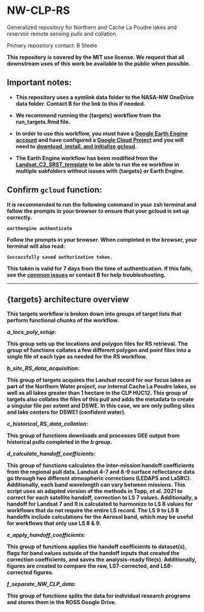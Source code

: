 # NW-CLP-RS

Generalized repository for Northern and Cache La Poudre lakes and reservoir 
remote sensing pulls and collation.

Primary repository contact: B Steele <b dot steele at colostate dot edu>

This repository is covered by the MIT use license. We request that all 
downstream uses of this work be available to the public when possible.

## Important notes:

- This repository uses a symlink data folder to the NASA-NW OneDrive data folder. 
Contact B for the link to this if needed.

- We recommend running the {targets} workflow from the run_targets.Rmd file.

- In order to use this workflow, you must have a [Google Earth Engine account](https://earthengine.google.com/signup/) 
and have configured a [Google Cloud Project](https://developers.google.com/earth-engine/cloud/projects) 
and you will need to [download, install, and initialize gcloud](https://cloud.google.com/sdk/docs/install). 

- The Earth Engine workflow has been modified from the [Landsat_C2_SRST_template](https://github.com/rossyndicate/Landsat_C2_SRST_template)
to be able to run the ee workflow in multiple subfolders without issues with 
{targets} or Earth Engine.

## Confirm `gcloud` function:

It is recommended to run the following command in your **zsh** terminal and 
follow the prompts in  your browser to ensure that your gcloud is set up correctly.

`earthengine authenticate`

Follow the prompts in your browser. When completed in the browser, your terminal 
will also read:

`Successfully saved authorization token.`

This token is valid for 7 days from the time of authentication. If this fails,
see the [common issues](https://github.com/rossyndicate/ROSS_RS_mini_tools/blob/main/helps/CommonIssues.md) or contact B for help troubleshooting.

------------------------------------------------------------------------

## {targets} architecture overview

This targets workflow is broken down into groups of target lists that perform 
functional chunks of the workflow.


_a_locs_poly_setup_:

This group sets up the locations and polygon files 
for RS retrieval. The group of functions collates a few different polygon and 
point files into a single file of each type as needed for the RS workflow.


_b_site_RS_data_acquisition_:

This group of targets acquires the Landsat record for our focus lakes as part of 
the Northern Water project, our internal Cache La Poudre lakes, as well as all
lakes greater than 1 hectare in the CLP HUC12. This group of targets also collates
the files of this pull and adds the metadata to create a singular file per extent
and DSWE. In this case, we are only pulling sites and lake centers for DSWE1 
(confident water).


_c_historical_RS_data_collation_:

This group of functions downloads and processes GEE output from historical pulls
completed in the _b_ group.


_d_calculate_handoff_coefficients_:

This group of functions calculates the inter-mission handoff coefficients from 
the regional pull data. Landsat 4-7 and 8-9 surface reflectance data go through 
two different atmospheric corrections (LEDAPS and LaSRC). Additionally, each 
band wavelength can vary between missions. This script uses an adapted version 
of the methods in Topp, et al. 2021 to correct for each satellite handoff, 
correction to LS 7 values. Additionally, a handoff for Landsat 7 and 9 is 
calculated to harmonize to LS 8 values for workflows that do not require the 
entire LS record. The LS 9 to LS 8 handoffs include calculations for the Aerosol 
band, which may be useful for workflows that only use LS 8 & 9.


_e_apply_handoff_coefficients_:

This group of functions applies the handoff coefficients to dataset(s), flags
for band values outside of the handoff inputs that created the correction
coefficients, and saves the analysis-ready file(s). Additionally, figures are
created to compare the raw, LS7-corrected, and LS8-corrected figures.


_f_separate_NW_CLP_data_:

This group of functions splits the data for individual research programs and 
stores them in the ROSS Google Drive.

